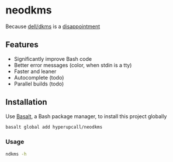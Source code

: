 # neodkms

Because [dell/dkms](https://github.com/dell/dkms) is a [disappointment](https://twitter.com/hyperupcall/status/1581131783508086784)

## Features

- Significantly improve Bash code
- Better error messages (color, when stdin is a tty)
- Faster and leaner
- Autocomplete (todo)
- Parallel builds (todo)

## Installation

Use [Basalt](https://github.com/hyperupcall/basalt), a Bash package manager, to install this project globally

```sh
basalt global add hyperupcall/neodkms
```

### Usage

```sh
ndkms -h
```
